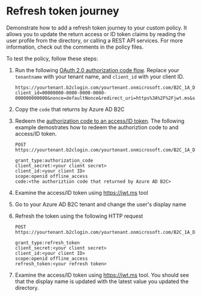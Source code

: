 # Refresh token journey

Demonstrate how to add a refresh token journey to your custom policy. It allows you to update the return access or ID token claims by reading the user profile from the directory, or calling a REST API services. For more information, check out the comments in the policy files.


To test the policy, follow these steps:

1. Run the following [OAuth 2.0 authorization code flow](https://docs.microsoft.com/azure/active-directory-b2c/authorization-code-flow). Replace your `tenantname` with your tenant name, and `client_id` with your client ID.

    ```
    https://yourtenant.b2clogin.com/yourtenant.onmicrosoft.com/B2C_1A_Demo_signup_signin_RefreshTokenJourney/oauth2/v2.0/authorize?client_id=00000000-0000-0000-0000-000000000000&nonce=defaultNonce&redirect_uri=https%3A%2F%2Fjwt.ms&scope=openid%20offline_access&response_type=code&prompt=login
    ```

1. Copy the `code` that returns by Azure AD B2C

1. Redeem the [authorization code to an access/ID token](https://docs.microsoft.com/azure/active-directory-b2c/authorization-code-flow#2-get-an-access-token). The following example demostrates how to redeem the authoriztion code to and access/ID token. 

    ```
    POST https://yourtenant.b2clogin.com/yourtenant.onmicrosoft.com/B2C_1A_Demo_signup_signin_RefreshTokenJourney/oauth2/v2.0/token

    grant_type:authorization_code
    client_secret:<your client secret>
    client_id:<your client ID> 
    scope:openid offline_access
    code:<the authoriztion code that returned by Azure AD B2C>
    ```

1. Examine the access/ID token using <https://jwt.ms> tool
1. Go to your Azure AD B2C tenant and change the user's display name
1. Refresh the token using the following HTTP request

    ```
    POST https://yourtenant.b2clogin.com/yourtenant.onmicrosoft.com/B2C_1A_Demo_signup_signin_RefreshTokenJourney/oauth2/v2.0/token

    grant_type:refresh_token
    client_secret:<your client secret>
    client_id:<your client ID> 
    scope:openid offline_access
    refresh_token:<your refresh token>  
    ```

1. Examine the access/ID token using <https://jwt.ms> tool. You should see that the display name is updated with the latest value you updated the directory.
